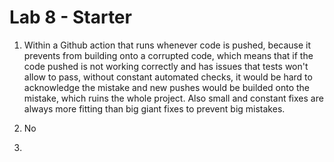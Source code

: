 # Lab 8 - Starter
1. Within a Github action that runs whenever code is pushed, because it prevents from building onto
a corrupted code, which means that if the code pushed is not working correctly and has issues that
tests won't allow to pass, without constant automated checks, it would be hard to acknowledge the
mistake and new pushes would be builded onto the mistake, which ruins the whole project. Also small
and constant fixes are always more fitting than big giant fixes to prevent big mistakes.

2. No

3.